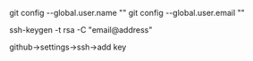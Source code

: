 git config --global.user.name ""
git config --global.user.email ""

ssh-keygen -t rsa -C "email@address"

github->settings->ssh->add key
